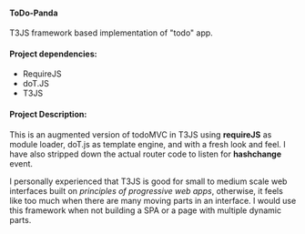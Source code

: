 #### ToDo-Panda

T3JS framework based implementation of "todo" app.


#### Project dependencies:

- RequireJS
- doT.JS
- T3JS

#### Project Description:

This is an augmented version of todoMVC in T3JS using **requireJS** as module loader, doT.js as template engine, and with a fresh look and feel. I have also stripped down the actual router code to listen for **hashchange** event.

I personally experienced that T3JS is good for small to medium scale web interfaces built on *principles of progressive web apps*, otherwise, it feels like too much when there are many moving parts in an interface. I would use this framework when not building a SPA or a page with multiple dynamic parts.
